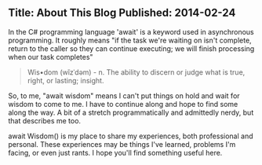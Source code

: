Title: About This Blog
Published: 2014-02-24
---
In the C# programming language 'await' is a keyword used in asynchronous programming. It roughly means "if the task we're waiting on isn't complete, return to the caller so they can continue executing; we will finish processing when our task completes"

> Wis•dom (wĭzˈdəm) - n. The ability to discern or judge what is true, right, or lasting; insight. 

So, to me, "await wisdom" means I can't put things on hold and wait for wisdom to come to me. I have to continue along and hope to find some along the way. A bit of a stretch programmatically and admittedly nerdy, but that describes me too.

await Wisdom() is my place to share my experiences, both professional and personal. These experiences may be things I've learned, problems I'm facing, or even just rants. I hope you'll find something useful here.